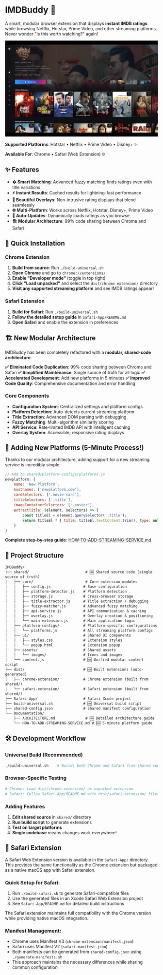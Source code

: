 # IMDBuddy 🎥

A smart, modular browser extension that displays **instant IMDB ratings** while browsing Netflix, Hotstar, Prime Video, and other streaming platforms. Never wonder "Is this worth watching?" again!

![Demo Image of IMDBuddy](./shared/assets/images/demo.png)

**Supported Platforms**: Hotstar • Netflix • Prime Video • Disney+ ✨

**Available For**: Chrome • Safari (Web Extension) 🌐

## ✨ Features

- **� Smart Matching**: Advanced fuzzy matching finds ratings even with title variations
- **⚡ Instant Results**: Cached results for lightning-fast performance  
- **🎨 Beautiful Overlays**: Non-intrusive rating displays that blend seamlessly
- **🌐 Multi-Platform**: Works across Netflix, Hotstar, Disney+, Prime Video
- **🔄 Auto-Updates**: Dynamically loads ratings as you browse
- **🏗️ Modular Architecture**: 99% code sharing between Chrome and Safari

## 🚀 Quick Installation

### Chrome Extension
1. **Build from source**: Run `./build-universal.sh`
2. **Open Chrome** and go to `chrome://extensions/`
3. **Enable "Developer mode"** (toggle in top right)
4. **Click "Load unpacked"** and select the `dist/chrome-extension/` directory
5. **Visit any supported streaming platform** and see IMDB ratings appear!

### Safari Extension
1. **Build for Safari**: Run `./build-universal.sh`
2. **Follow the detailed setup guide** in `Safari-App/README.md`
3. **Open Safari** and enable the extension in preferences

## 🏗️ New Modular Architecture

IMDBuddy has been completely refactored with a **modular, shared-code architecture**:

**✅ Eliminated Code Duplication**: 99% code sharing between Chrome and Safari
**✅ Simplified Maintenance**: Single source of truth for all logic
**✅ Accelerated Development**: Add new platforms in 5 minutes
**✅ Improved Code Quality**: Comprehensive documentation and error handling

### Core Components
- **Configuration System**: Centralized settings and platform configs
- **Platform Detection**: Auto-detects current streaming platform
- **Title Extraction**: Advanced DOM parsing with debugging
- **Fuzzy Matching**: Multi-algorithm similarity scoring
- **API Service**: Rate-limited IMDB API with intelligent caching
- **Overlay System**: Accessible, responsive rating displays

## 🔧 Adding New Platforms (5-Minute Process!)

Thanks to our modular architecture, adding support for a new streaming service is incredibly simple:

```javascript
// Add to shared/platform-configs/platforms.js
newplatform: {
    name: 'New Platform',
    hostnames: ['newplatform.com'],
    cardSelectors: ['.movie-card'],
    titleSelectors: ['.title'],
    imageContainerSelectors: ['.poster'],
    extractTitle: (element, selectors) => {
        const titleEl = element.querySelector('.title');
        return titleEl ? { title: titleEl.textContent.trim(), type: null } : null;
    }
}
```

**Complete step-by-step guide**: [HOW-TO-ADD-STREAMING-SERVICE.md](HOW-TO-ADD-STREAMING-SERVICE.md)

## 📁 Project Structure

```
IMDBuddy/
├── shared/                          # 🆕 Shared source code (single source of truth)
│   ├── core/                        # Core extension modules
│   │   ├── config.js               # Base configuration
│   │   ├── platform-detector.js    # Platform detection
│   │   ├── storage.js              # Cross-browser storage
│   │   ├── title-extractor.js      # Title extraction + debugging
│   │   ├── fuzzy-matcher.js        # Advanced fuzzy matching
│   │   ├── api-service.js          # API communication & caching
│   │   ├── overlay.js              # Overlay creation & positioning
│   │   └── main-extension.js       # Main application logic
│   ├── platform-configs/           # Platform-specific configurations
│   │   └── platforms.js            # All streaming platform configs
│   ├── ui/                         # Shared UI components
│   │   ├── styles.css              # Extension styles
│   │   └── popup.html              # Extension popup
│   ├── assets/                     # Shared assets
│   │   └── images/                 # Icons and images
│   └── content.js                  # 🆕 Unified modular content script
├── dist/                           # 🆕 Built extensions (auto-generated)
│   ├── chrome-extension/           # Chrome extension (built from shared/)
│   └── safari-extension/           # Safari extension (built from shared/)
├── Safari-App/                     # Safari Xcode project
├── build-universal.sh              # 🆕 Universal build script
├── shared-config.json              # Shared manifest configuration
└── Documentation/
    ├── ARCHITECTURE.md              # 🆕 Detailed architecture guide
    └── HOW-TO-ADD-STREAMING-SERVICE.md # 🆕 5-minute platform guide
```

## 🛠️ Development Workflow

### Universal Build (Recommended)
```bash
./build-universal.sh    # Builds both Chrome and Safari from shared source
```

### Browser-Specific Testing
```bash
# Chrome: Load dist/chrome-extension/ as unpacked extension
# Safari: Follow Safari-App/README.md with dist/safari-extension/ files
```

### Adding Features
1. **Edit shared source** in `shared/` directory
2. **Run build script** to generate extensions
3. **Test on target platforms**
4. **Single codebase** means changes work everywhere!

## 🦆 Safari Extension

A Safari Web Extension version is available in the `Safari-App/` directory. This provides the same functionality as the Chrome extension but packaged as a native macOS app with Safari extension.

### Quick Setup for Safari:
1. Run `./build-safari.sh` to generate Safari-compatible files
2. Use the generated files in an Xcode Safari Web Extension project  
3. See `Safari-App/README.md` for detailed build instructions

The Safari extension maintains full compatibility with the Chrome version while providing native macOS integration.

### Manifest Management:
- Chrome uses Manifest V3 (`chrome-extension/manifest.json`)
- Safari uses Manifest V2 (`safari-manifest.json`)
- Both manifests can be generated from `shared-config.json` using `./generate-manifests.sh`
- This approach maintains the necessary differences while sharing common configuration
